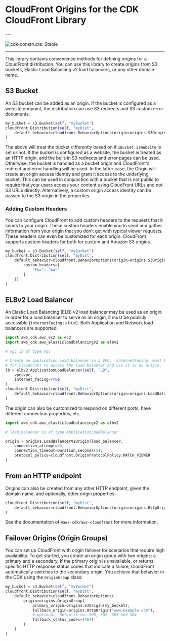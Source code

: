 # CloudFront Origins for the CDK CloudFront Library

<!--BEGIN STABILITY BANNER-->---


![cdk-constructs: Stable](https://img.shields.io/badge/cdk--constructs-stable-success.svg?style=for-the-badge)

---
<!--END STABILITY BANNER-->

This library contains convenience methods for defining origins for a CloudFront distribution. You can use this library to create origins from
S3 buckets, Elastic Load Balancing v2 load balancers, or any other domain name.

## S3 Bucket

An S3 bucket can be added as an origin. If the bucket is configured as a website endpoint, the distribution can use S3 redirects and S3 custom error
documents.

```python
my_bucket = s3.Bucket(self, "myBucket")
cloudfront.Distribution(self, "myDist",
    default_behavior=cloudfront.BehaviorOptions(origin=origins.S3Origin(my_bucket))
)
```

The above will treat the bucket differently based on if `IBucket.isWebsite` is set or not. If the bucket is configured as a website, the bucket is
treated as an HTTP origin, and the built-in S3 redirects and error pages can be used. Otherwise, the bucket is handled as a bucket origin and
CloudFront's redirect and error handling will be used. In the latter case, the Origin will create an origin access identity and grant it access to the
underlying bucket. This can be used in conjunction with a bucket that is not public to require that your users access your content using CloudFront
URLs and not S3 URLs directly. Alternatively, a custom origin access identity can be passed to the S3 origin in the properties.

### Adding Custom Headers

You can configure CloudFront to add custom headers to the requests that it sends to your origin. These custom headers enable you to send and gather information from your origin that you don’t get with typical viewer requests. These headers can even be customized for each origin. CloudFront supports custom headers for both for custom and Amazon S3 origins.

```python
my_bucket = s3.Bucket(self, "myBucket")
cloudfront.Distribution(self, "myDist",
    default_behavior=cloudfront.BehaviorOptions(origin=origins.S3Origin(my_bucket,
        custom_headers={
            "Foo": "bar"
        }
    ))
)
```

## ELBv2 Load Balancer

An Elastic Load Balancing (ELB) v2 load balancer may be used as an origin. In order for a load balancer to serve as an origin, it must be publicly
accessible (`internetFacing` is true). Both Application and Network load balancers are supported.

```python
import aws_cdk.aws_ec2 as ec2
import aws_cdk.aws_elasticloadbalancingv2 as elbv2

# vpc is of type Vpc

# Create an application load balancer in a VPC. 'internetFacing' must be 'true'
# for CloudFront to access the load balancer and use it as an origin.
lb = elbv2.ApplicationLoadBalancer(self, "LB",
    vpc=vpc,
    internet_facing=True
)
cloudfront.Distribution(self, "myDist",
    default_behavior=cloudfront.BehaviorOptions(origin=origins.LoadBalancerV2Origin(lb))
)
```

The origin can also be customized to respond on different ports, have different connection properties, etc.

```python
import aws_cdk.aws_elasticloadbalancingv2 as elbv2

# load_balancer is of type ApplicationLoadBalancer

origin = origins.LoadBalancerV2Origin(load_balancer,
    connection_attempts=3,
    connection_timeout=Duration.seconds(5),
    protocol_policy=cloudfront.OriginProtocolPolicy.MATCH_VIEWER
)
```

## From an HTTP endpoint

Origins can also be created from any other HTTP endpoint, given the domain name, and optionally, other origin properties.

```python
cloudfront.Distribution(self, "myDist",
    default_behavior=cloudfront.BehaviorOptions(origin=origins.HttpOrigin("www.example.com"))
)
```

See the documentation of `@aws-cdk/aws-cloudfront` for more information.

## Failover Origins (Origin Groups)

You can set up CloudFront with origin failover for scenarios that require high availability.
To get started, you create an origin group with two origins: a primary and a secondary.
If the primary origin is unavailable, or returns specific HTTP response status codes that indicate a failure,
CloudFront automatically switches to the secondary origin.
You achieve that behavior in the CDK using the `OriginGroup` class:

```python
my_bucket = s3.Bucket(self, "myBucket")
cloudfront.Distribution(self, "myDist",
    default_behavior=cloudfront.BehaviorOptions(
        origin=origins.OriginGroup(
            primary_origin=origins.S3Origin(my_bucket),
            fallback_origin=origins.HttpOrigin("www.example.com"),
            # optional, defaults to: 500, 502, 503 and 504
            fallback_status_codes=[404]
        )
    )
)
```
